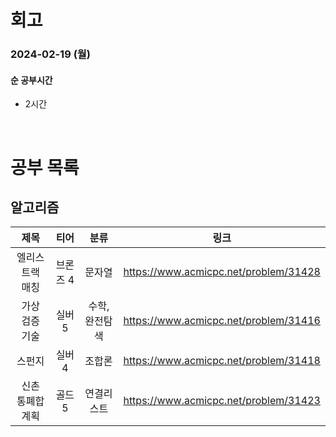 # 회고

### 2024-02-19 (월)

#### 순 공부시간

- 2시간

<br>

# 공부 목록

## 알고리즘

|       제목       |   티어   |      분류      |                 링크                  |
| :--------------: | :------: | :------------: | :-----------------------------------: |
| 엘리스 트랙 매칭 | 브론즈 4 |     문자열     | https://www.acmicpc.net/problem/31428 |
|  가상 검증 기술  |  실버 5  | 수학, 완전탐색 | https://www.acmicpc.net/problem/31416 |
|      스펀지      |  실버 4  |     조합론     | https://www.acmicpc.net/problem/31418 |
| 신촌 통폐합 계획 |  골드 5  |   연결리스트   | https://www.acmicpc.net/problem/31423 |

